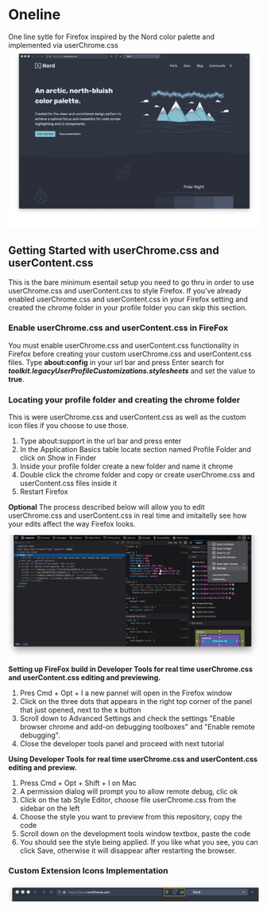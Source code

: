 # Oneline
One line sytle for Firefox inspired by the Nord color palette and implemented via userChrome.css
![alt text](https://raw.githubusercontent.com/ultrahumanite/oneline/master/screenshots/main_window.png)
## Getting Started with userChrome.css and userContent.css
This is the bare minimum esentail setup you need to go thru in order to use userChrome.css and userContent.css to style Firefox. If you've already enabled userChrome.css and userContent.css in your Firefox setting and created the chrome folder in your profile folder you can skip this section.

### Enable userChrome.css and userContent.css in FireFox
You must enable userChrome.css and userContent.css functionality in Firefox before creating your custom userChrome.css and userContent.css files. Type **about:config** in your url bar and press Enter search for ***toolkit.legacyUserProfileCustomizations.stylesheets*** and set the value to **true**.

### Locating your profile folder and creating the chrome folder
This is were userChrome.css and userContent.css as well as the custom icon files if you choose to use those.
1. Type about:support in the url bar and press enter
2. In the Application Basics table locate section named Profile Folder and click on Show in Finder
3. Inside your profile folder create a new folder and name it chrome
4. Double click the chrome folder and copy or create userChrome.css and userContent.css files inside it
5. Restart Firefox

**Optional**
The process described below will allow you to edit userChrome.css and userContent.css in real time and imitaitelly see how your edits affect the way Firefox looks.

![alt text](https://raw.githubusercontent.com/ultrahumanite/oneline/master/screenshots/console.png)
**Setting up FireFox build in Developer Tools for real time userChrome.css and userContent.css editing and previewing.**
1. Pres Cmd + Opt + I a new pannel will open in the Firefox window
2. Click on the three dots that appears in the right top corner of the panel that just opened, next to the x button
3. Scroll down to Advanced Settings and check the settings "Enable browser chrome and add-on debugging toolboxes" and "Enable remote debugging".
4. Close the developer tools panel and proceed with next tutorial

**Using Developer Tools for real time userChrome.css and userContent.css editing and preview.** 
1. Press Cmd + Opt + Shift + I on Mac
2. A permission dialog will prompt you to allow remote debug, clic ok
3. Click on the tab Style Editor, choose file userChrome.css from the sidebar on the left
4. Choose the style you want to preview from this repository, copy the code
5. Scroll down on the development tools window textbox, paste the code 
6. You should see the style being applied. If you like what you see, you can click Save, otherwise it will disappear after restarting the browser.

### Custom Extension Icons Implementation
![alt text](https://raw.githubusercontent.com/ultrahumanite/oneline/master/screenshots/extension_icons.png)
